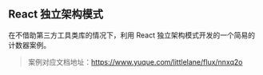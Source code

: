 ## React 独立架构模式

在不借助第三方工具类库的情况下，利用 React 独立架构模式开发的一个简易的计数器案例。

> 案例对应文档地址：https://www.yuque.com/littlelane/flux/nnxq2o